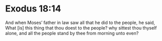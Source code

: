 # Exodus 18:14

And when Moses’ father in law saw all that he did to the people, he said, What [is] this thing that thou doest to the people? why sittest thou thyself alone, and all the people stand by thee from morning unto even?